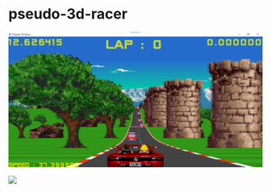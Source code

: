# pseudo-3d-racer

![](https://github.com/nivuckovic/pseudo-3d-racer/blob/master/pseudo_3d_1.png)

![](https://github.com/nivuckovic/pseudo-3d-racer/blob/master/pseudo_3d_2.png)
